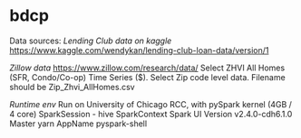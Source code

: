 # bdcp

Data sources:
*Lending Club data on kaggle*
https://www.kaggle.com/wendykan/lending-club-loan-data/version/1

*Zillow data*
https://www.zillow.com/research/data/
Select ZHVI All Homes (SFR, Condo/Co-op) Time Series ($). Select Zip code level data.
Filename should be Zip_Zhvi_AllHomes.csv

*Runtime env*
Run on University of Chicago RCC, with pySpark kernel (4GB / 4 core)
SparkSession - hive
SparkContext
Spark UI
Version
v2.4.0-cdh6.1.0
Master
yarn
AppName
pyspark-shell

